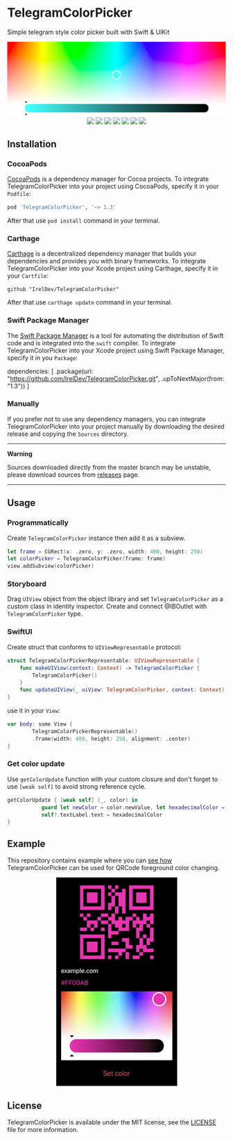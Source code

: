 # TelegramColorPicker
Simple telegram style color picker built with Swift & UIKit

<p align="center">  
<img src = "Assets/MacOSDemo.png" />
  <img src = "https://img.shields.io/badge/platform-iOS%2010%2B%20%7C%20Mac%20Catalyst-lightgrey" />
  <img src = "https://img.shields.io/badge/swift-5.0-orange.svg" />
  <img src = "https://img.shields.io/badge/swiftPM-✔-orange" />
  <img src = "https://img.shields.io/badge/license-MIT-blue.svg" />
  <img src = "https://img.shields.io/badge/carthage-✔-blue" \>
  <img src = "https://img.shields.io/badge/cocoapods-✔-green.svg" />
  <img src = "https://img.shields.io/badge/pod-v1.3-green" \>
</p>

## Installation

### CocoaPods
[CocoaPods](https://cocoapods.org) is a dependency manager for Cocoa projects. To integrate TelegramColorPicker into your project using CocoaPods, specify it in your `Podfile`:

```ruby
pod 'TelegramColorPicker', '~> 1.3'
```
After that use `pod install` command in your terminal.

### Carthage
[Carthage](https://github.com/Carthage/Carthage) is a decentralized dependency manager that builds your dependencies and provides you with binary frameworks. To integrate TelegramColorPicker into your Xcode project using Carthage, specify it in your `Cartfile`:

```ogdl
github "IrelDev/TelegramColorPicker"
```
After that use `carthage update` command in your terminal.

### Swift Package Manager
The [Swift Package Manager](https://swift.org/package-manager/) is a tool for automating the distribution of Swift code and is integrated into the `swift` compiler. To integrate TelegramColorPicker into your Xcode project using Swift Package Manager, specify it in you `Package`:

dependencies: [
    .package(url: "https://github.com/IrelDev/TelegramColorPicker.git", .upToNextMajor(from: "1.3"))
]

### Manually
If you prefer not to use any dependency managers, you can integrate TelegramColorPicker into your project manually by downloading the desired release and copying the `Sources` directory.

***
**Warning**

Sources downloaded directly from the master branch may be unstable, please download sources from [releases](https://github.com/IrelDev/TelegramColorPicker/releases) page.
***

## Usage

### Programmatically
Create `TelegramColorPicker` instance then add it as a subview.
```swift
let frame = CGRect(x: .zero, y: .zero, width: 400, height: 250)
let colorPicker = TelegramColorPicker(frame: frame)
view.addSubview(colorPicker)
```
### Storyboard
Drag `UIView` object from the object library and set `TelegramColorPicker` as a custom class in identity inspector.
Create and connect @IBOutlet with `TelegramColorPicker` type.

### SwiftUI
Create struct that conforms to `UIViewRepresentable` protocol:
```swift
struct TelegramColorPickerRepresentable: UIViewRepresentable {
    func makeUIView(context: Context) -> TelegramColorPicker {
        TelegramColorPicker()
    }
    func updateUIView(_ uiView: TelegramColorPicker, context: Context) { }
}
```
use it in your `View`:
```swift
var body: some View {
        TelegramColorPickerRepresentable()
        .frame(width: 400, height: 250, alignment: .center)
}
```

### Get color update
Use `getColorUpdate` function with your custom closure and don't forget to use `[weak self]` to avoid strong reference cycle.
```swift
getColorUpdate { [weak self] (_, color) in
           guard let newColor = color.newValue, let hexadecimalColor = newColor.toHex() else { return }
           self?.textLabel.text = hexadecimalColor
}
```
## Example
This repository contains example where you can [see how](Example/QRCodeViewController.swift) TelegramColorPicker can be used for QRCode foreground color changing.

<p align="center">  
<img src = "Assets/Demo.gif" />
</p>

## License
TelegramColorPicker is available under the MIT license, see the [LICENSE](LICENSE) file for more information.
